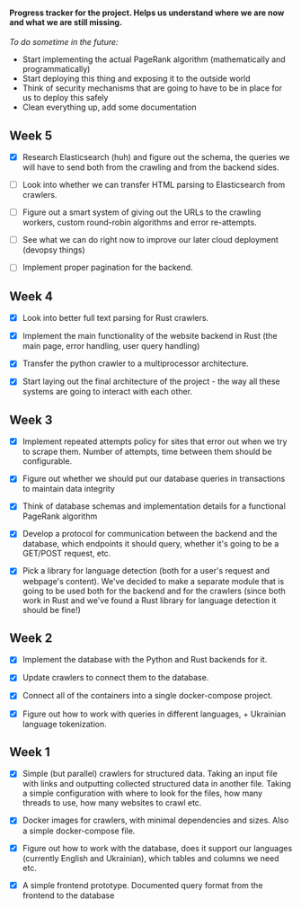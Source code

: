 #### Progress tracker for the project. Helps us understand where we are now and what we are still missing.

*To do sometime in the future:*
* Start implementing the actual PageRank algorithm (mathematically and programmatically)
* Start deploying this thing and exposing it to the outside world
* Think of security mechanisms that are going to have to be in place for us to deploy this safely
* Clean everything up, add some documentation

## Week 5

- [x] Research Elasticsearch (huh) and figure out the schema, the queries we will
have to send both from the crawling and from the backend sides.

- [ ] Look into whether we can transfer HTML parsing to Elasticsearch from crawlers.

- [ ] Figure out a smart system of giving out the URLs to the crawling workers,
custom round-robin algorithms and error re-attempts.

- [ ] See what we can do right now to improve our later cloud deployment (devopsy things)

- [ ] Implement proper pagination for the backend.


## Week 4

- [x] Look into better full text parsing for Rust crawlers.

- [x] Implement the main functionality of the website backend in Rust (the main page, error handling, user query handling)

- [x] Transfer the python crawler to a multiprocessor architecture.

- [x] Start laying out the final architecture of the project - the way all these systems are going to interact with each other.

## Week 3

- [x] Implement repeated attempts policy for sites that error out when we try to scrape them. Number of 
attempts, time between them should be configurable.

- [x] Figure out whether we should put our database queries in transactions to maintain data integrity

- [x] Think of database schemas and implementation details for a functional PageRank algorithm

- [x] Develop a protocol for communication between the backend and the database, which endpoints 
it should query, whether it's going to be a GET/POST request, etc.

- [x] Pick a library for language detection (both for a user's request and webpage's content). We've decided to
make a separate module that is going to be used both for the backend and for the crawlers (since both work in
Rust and we've found a Rust library for language detection it should be fine!)

## Week 2

- [x] Implement the database with the Python and Rust backends for it.

- [x] Update crawlers to connect them to the database.

- [x] Connect all of the containers into a single docker-compose project.

- [x] Figure out how to work with queries in different languages, + Ukrainian language tokenization.


## Week 1

- [x] Simple (but parallel) crawlers for structured data. Taking an input file with links
and outputting collected structured data in another file. Taking a simple configuration
with where to look for the files, how many threads to use, how many websites to crawl etc.

- [x] Docker images for crawlers, with minimal dependencies and sizes. Also a simple docker-compose file.

- [x] Figure out how to work with the database, does it support our languages (currently English and Ukrainian),
which tables and columns we need etc.

- [x] A simple frontend prototype. Documented query format from the frontend to the database 


